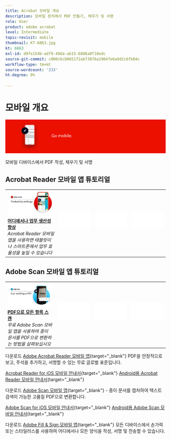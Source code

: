 ```yaml
---
title: Acrobat 모바일 개요
description: 모바일 장치에서 PDF 만들기, 채우기 및 서명
role: User
product: adobe acrobat
level: Intermediate
topic-revisit: mobile
thumbnail: KT-6863.jpg
kt: 6863
exl-id: d9fe154b-adf9-49da-ab15-6806a0f10edc
source-git-commit: c000c6cb0651f2ab73876a19047e6a9d2c6fb04c
workflow-type: tm+mt
source-wordcount: '233'
ht-degree: 0%

---
```


# 모바일 개요

![Acrobat 모바일 이미지](../assets/Hero-Mobile.png)

모바일 디바이스에서 PDF 작성, 채우기 및 서명

## Acrobat Reader 모바일 앱 튜토리얼

<table style="table-layout:fixed">
<tr>
  <td>
    <a href="../getting-started/productivity.md">
      <img alt="어디에서나 업무 생산성 향상" src="../assets/Productivity_1280.png" />
    </a>
    <div>
     <a href="../getting-started/productivity.md"><strong>어디에서나 업무 생산성 향상</strong></a>
    </div>
    <em>Acrobat Reader 모바일 앱을 사용하면 태블릿이나 스마트폰에서 업무 효율성을 높일 수 있습니다</em>
    <br>
  </td>
  <td>
   <img alt="스페이서" src="../assets/Whitespacer.png" />
    <div>
    <br>
  </td>
  <td>
   <img alt="스페이서" src="../assets/Whitespacer.png" />
    <div>
    <br>
  </td>
   <td>
   <img alt="스페이서" src="../assets/Whitespacer.png" />
    <div>
    <br>
  </td>
</tr>
</table>

## Adobe Scan 모바일 앱 튜토리얼

<table style="table-layout:fixed">
<tr>
  <td>
    <a href="scan-mobile-app.md">
      <img alt="PDF으로 모든 항목 스캔" src="../assets/Scanmobile.png" />
    </a>
    <div>
     <a href="scan-mobile-app.md"><strong>PDF으로 모든 항목 스캔</strong></a>
    </div>
    <em>무료 Adobe Scan 모바일 앱을 사용하여 종이 문서를 PDF으로 변환하는 방법을 살펴보십시오</em>
    <br>
  </td>
  <td>
   <img alt="스페이서" src="../assets/Whitespacer.png" />
    <div>
    <br>
  </td>
  <td>
   <img alt="스페이서" src="../assets/Whitespacer.png" />
    <div>
    <br>
  </td>
   <td>
   <img alt="스페이서" src="../assets/Whitespacer.png" />
    <div>
    <br>
  </td>
</tr>
</table>

다운로드 [Adobe Acrobat Reader 모바일 앱](https://www.adobe.com/acrobat/mobile/acrobat-reader.html){target=&quot;_blank&quot;} PDF을 안정적으로 보고, 주석을 추가하고, 서명할 수 있는 무료 글로벌 표준입니다.

[Acrobat Reader for iOS 모바일 안내서](https://www.adobe.com/devnet-docs/acrobat/ios/en/){target=&quot;_blank&quot;}
[Android용 Acrobat Reader 모바일 안내서](https://www.adobe.com/devnet-docs/acrobat/android/en/){target=&quot;_blank&quot;}

다운로드 [Adobe Scan 모바일 앱](https://www.adobe.com/acrobat/mobile/scanner-app.html){target=&quot;_blank&quot;} - 종이 문서를 캡처하여 텍스트 검색이 가능한 고품질 PDF으로 변환합니다.

[Adobe Scan for iOS 모바일 안내서](https://www.adobe.com/devnet-docs/adobescan/ios/en/){target=&quot;_blank&quot;}
[Android용 Adobe Scan 모바일 안내서](https://www.adobe.com/devnet-docs/adobescan/android/en/){target=&quot;_blank&quot;}

다운로드 [Adobe Fill &amp; Sign 모바일 앱](https://www.adobe.com/acrobat/mobile/fill-sign-pdfs.html){target=&quot;_blank&quot;} 모든 디바이스에서 손가락 또는 스타일러스를 사용하여 어디에서나 모든 양식을 작성, 서명 및 전송할 수 있습니다.
